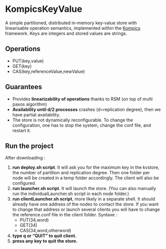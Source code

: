 # KompicsKeyValue
A simple partitioned, distributed in-memory key-value store with linearisable operation semantics, implemented within the [Kompics](http://kompics.sics.se/) framework. Keys are integers and stored values are strings.

## Operations

- PUT(key,value)
- GET(key)
- CAS(key,referenceValue,newValue)

## Guarantees

- Provides **linearizability of operations** thanks to RSM (on top of multi paxos algorithm)
- **Availability until d/2 processes** crashes (d=replication degree), then we have partial availability.
- The store is not dynamically reconfigurable. To change the configuration, one has to stop the system, change the conf file, and restart it.


## Run the project
After downloading :

1. **run deploy.sh script**. It will ask you for the maximum key in the kvstore, the number of partition and replication degree. Then one folder per node will be created in a temp folder accordingly. The client will also be configured.
2. **run launcher.sh script**. It will launch the store. (You can also manually run the individualLauncher.sh script in each node folder.)
3. **run clientLauncher.sh script**, more likely in a separate shell. It should already have one address of the nodes to contact the store. If you want to change that address or launch several clients you will have to change the reference.conf file in the client folder. Syntaxe :
    - PUT(34,word)
    - GET(34)
    - CAS(34,word,otherword)
4. **type q or “QUIT” to quit client.**
5. **press any key to quit the store.**
